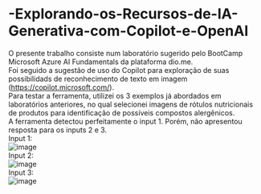 # -Explorando-os-Recursos-de-IA-Generativa-com-Copilot-e-OpenAI
O presente trabalho consiste num laboratório sugerido pelo BootCamp Microsoft Azure AI Fundamentals da plataforma dio.me. \
Foi seguido a sugestão de uso do Copilot para exploração de suas possibilidads de reconhecimento de texto em imagem (https://copilot.microsoft.com/). \
Para testar a ferramenta, utilizei os 3 exemplos já abordados em laboratórios anteriores, no qual selecionei imagens de rótulos nutricionais de produtos para identificação de possíveis compostos alergênicos. \
A ferramenta detectou perfeitamente o input 1. Porém, não apresentou resposta para os inputs 2 e 3. \
Input 1: \
![image](https://github.com/lusoliv/-Explorando-os-Recursos-de-IA-Generativa-com-Copilot-e-OpenAI/assets/165487131/2c6a8258-9bb2-45bc-9aca-a6c1c03edebe) \
Input 2: \
![image](https://github.com/lusoliv/-Explorando-os-Recursos-de-IA-Generativa-com-Copilot-e-OpenAI/assets/165487131/c02fc6e5-5ef0-42bc-bc20-973327df44b5) \
Input 3: \
![image](https://github.com/lusoliv/-Explorando-os-Recursos-de-IA-Generativa-com-Copilot-e-OpenAI/assets/165487131/6d766914-0245-4475-904a-a6225186b72d)
